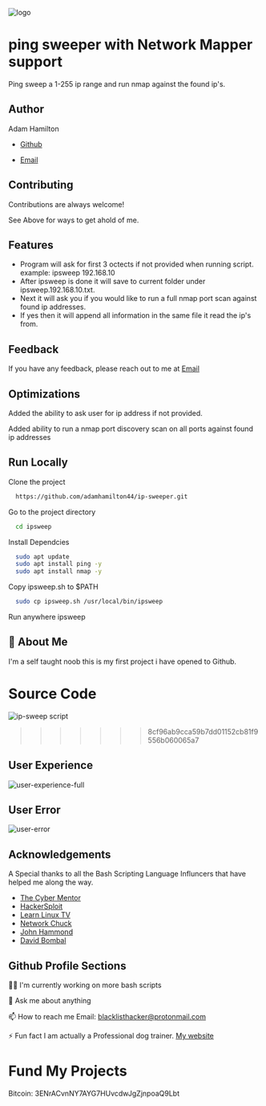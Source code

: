 ![logo](https://github.com/adamhamilton44/ip-sweeper/assets/58394550/78555d45-8d66-49e9-b279-477b0acf493b)

# ping sweeper with Network Mapper support

Ping sweep a 1-255 ip range and run nmap against the found ip's.


## Author
Adam Hamilton
- [Github](https://www.github.com/adamhamilton44)

- [Email](blacklisthacker@protonmail.com)
## Contributing

Contributions are always welcome!

See Above for ways to get ahold of me.

## Features

- Program will ask for first 3 octects if not provided when running script. example: ipsweep 192.168.10
- After ipsweep is done it will save to current folder under ipsweep.192.168.10.txt.
- Next it will ask you if you would like to run a full nmap port scan against found ip addresses.
- If yes then it will append all information in the same file it read the ip's from.  

## Feedback

If you have any feedback, please reach out to me at [Email](blacklisthacker@protonmail.com)

## Optimizations

Added the ability to ask user for ip address if not provided.

Added ability to run a nmap port discovery scan on all ports against found ip addresses

## Run Locally

Clone the project

```bash
  https://github.com/adamhamilton44/ip-sweeper.git
```

Go to the project directory

```bash
  cd ipsweep
```

Install Dependcies

```bash
  sudo apt update
  sudo apt install ping -y
  sudo apt install nmap -y
```

Copy ipsweep.sh to $PATH

```bash
  sudo cp ipsweep.sh /usr/local/bin/ipsweep

```
Run anywhere
ipsweep

## 🚀 About Me
I'm a self taught noob this is my first project i have opened to Github.

# Source Code
![ip-sweep script](https://github.com/adamhamilton44/ip-sweeper/assets/58394550/69c3a77c-501b-4696-99f2-9426383235fe)
>>>>>>> 8cf96ab9cca59b7dd01152cb81f9556b060065a7

## User Experience
![user-experience-full](https://github.com/adamhamilton44/ip-sweeper/assets/58394550/fd694234-afb2-45fb-8bf0-311d70c6acfd)

## User Error
![user-error](https://github.com/adamhamilton44/ip-sweeper/assets/58394550/fa2c4c92-dd8e-4bcb-945f-9cf522fa1274)

## Acknowledgements
A Special thanks to all the Bash Scripting Language Influncers that have helped me along the way.

 - [The Cyber Mentor](@TCMSecurityAcademy)
 - [HackerSploit](@HackerSploit)
 - [Learn Linux TV](@LearnLinuxTV)
 - [Network Chuck](@networkchuckacademy)
 - [John Hammond](@_JohnHammond)
 - [David Bombal](@davidbombal)

## Github Profile Sections

👩‍💻 I'm currently working on more bash scripts

💬 Ask me about anything

📫 How to reach me Email: blacklisthacker@protonmail.com

⚡️ Fun fact I am actually a Professional dog trainer.
   [My website](https://good-happy-puppy.com) 

# Fund My Projects

Bitcoin: 3ENrACvnNY7AYG7HUvcdwJgZjnpoaQ9Lbt

